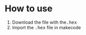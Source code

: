 # How to use
1. Download the file with the<kbd>.hex</kbd>
2. Import the <kbd>.hex</kbd> file in makecode